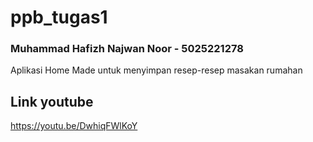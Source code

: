 # ppb_tugas1

### Muhammad Hafizh Najwan Noor - 5025221278

Aplikasi Home Made untuk menyimpan resep-resep masakan rumahan

## Link youtube

https://youtu.be/DwhiqFWlKoY
